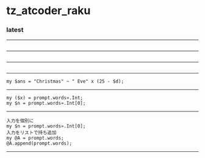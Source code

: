 # tz_atcoder_raku


### latest
---
```

```
---
```

```
---
```

```
---
```
my $ans = "Christmas" ~ " Eve" x (25 - $d);  
```
---
```
my ($x) = prompt.words».Int;
my $n = prompt.words».Int[0];
```
---
```
入力を個別に
my $n = prompt.words».Int[0];
入力をリストで持ち追加
my @A = prompt.words;
@A.append(prompt.words);
```
---
